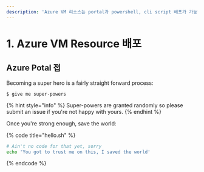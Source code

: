 ```yaml
---
description: 'Azure VM 리소스는 portal과 powershell, cli script 배포가 가능하나 portal에서 GUI 사용'
---
```


# 1. Azure VM Resource 배포

## Azure Potal 접

Becoming a super hero is a fairly straight forward process:

```
$ give me super-powers
```

{% hint style="info" %}
 Super-powers are granted randomly so please submit an issue if you're not happy with yours.
{% endhint %}

Once you're strong enough, save the world:

{% code title="hello.sh" %}
```bash
# Ain't no code for that yet, sorry
echo 'You got to trust me on this, I saved the world'
```
{% endcode %}



